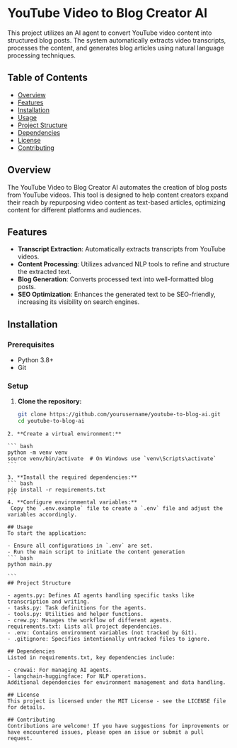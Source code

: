 # YouTube Video to Blog Creator AI

This project utilizes an AI agent to convert YouTube video content into structured blog posts. The system automatically extracts video transcripts, processes the content, and generates blog articles using natural language processing techniques.

## Table of Contents

- [Overview](#overview)
- [Features](#features)
- [Installation](#installation)
- [Usage](#usage)
- [Project Structure](#project-structure)
- [Dependencies](#dependencies)
- [License](#license)
- [Contributing](#contributing)

## Overview

The YouTube Video to Blog Creator AI automates the creation of blog posts from YouTube videos. This tool is designed to help content creators expand their reach by repurposing video content as text-based articles, optimizing content for different platforms and audiences.

## Features

- **Transcript Extraction**: Automatically extracts transcripts from YouTube videos.
- **Content Processing**: Utilizes advanced NLP tools to refine and structure the extracted text.
- **Blog Generation**: Converts processed text into well-formatted blog posts.
- **SEO Optimization**: Enhances the generated text to be SEO-friendly, increasing its visibility on search engines.

## Installation

### Prerequisites

- Python 3.8+
- Git

### Setup

1. **Clone the repository:**
   ```bash
   git clone https://github.com/yourusername/youtube-to-blog-ai.git
   cd youtube-to-blog-ai
````
2. **Create a virtual environment:**

``` bash
python -m venv venv
source venv/bin/activate  # On Windows use `venv\Scripts\activate`
```

3. **Install the required dependencies:**
``` bash
pip install -r requirements.txt
``` 
4. **Configure environmental variables:**
 Copy the `.env.example` file to create a `.env` file and adjust the variables accordingly.

## Usage
To start the application:

- Ensure all configurations in `.env` are set.
- Run the main script to initiate the content generation
``` bash 
python main.py

``` 
## Project Structure

- agents.py: Defines AI agents handling specific tasks like transcription and writing.
- tasks.py: Task definitions for the agents.
- tools.py: Utilities and helper functions.
- crew.py: Manages the workflow of different agents.
requirements.txt: Lists all project dependencies.
- .env: Contains environment variables (not tracked by Git).
- .gitignore: Specifies intentionally untracked files to ignore.

## Dependencies
Listed in requirements.txt, key dependencies include:

- crewai: For managing AI agents.
- langchain-huggingface: For NLP operations.
Additional dependencies for environment management and data handling.

## License
This project is licensed under the MIT License - see the LICENSE file for details.

## Contributing
Contributions are welcome! If you have suggestions for improvements or have encountered issues, please open an issue or submit a pull request.

